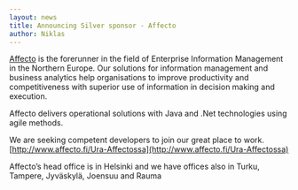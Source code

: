 ```yaml
---
layout: news
title: Announcing Silver sponsor - Affecto
author: Niklas
---
```


[Affecto](http://affecto.fi) is the forerunner in the field of Enterprise Information Management in the Northern Europe. Our solutions for information management and business analytics help organisations to improve productivity and competitiveness with superior use of information in decision making and execution.  

Affecto delivers operational solutions with Java and .Net technologies using agile methods.

We are seeking competent developers to join our great place to work. [http://www.affecto.fi/Ura-Affectossa](http://www.affecto.fi/Ura-Affectossa)

Affecto’s head office is in Helsinki and we have offices also in Turku, Tampere, Jyväskylä, Joensuu and Rauma